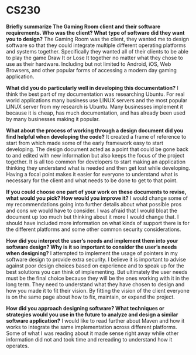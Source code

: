 # CS230


**Briefly summarize The Gaming Room client and their software requirements. Who was the client? What type of software did they want you to design?**
The Gaming Room was the client, they wanted me to design software so that they could integrate multiple different operating platforms and systems together. Specifically they wanted all of their clients to be able to play the game Draw It or Lose It together no matter what they chose to use as their hardware. Including but not limited to Android, iOS, Web Browsers, and other popular forms of accessing a modern day gaming application.

**What did you do particularly well in developing this documentation?**
I think the best part of my documentation was researching Ubuntu. For real world applications many business use LINUX servers and the most popular LINUX server from my research is Ubuntu. Many businesses implement it because it is cheap, has much documentation, and has already been used by many businesses making it popular.

**What about the process of working through a design document did you find helpful when developing the code?**
It created a frame of reference to start from which made some of the early framework easy to start developing. The design document acted as a point that could be gone back to and edited with new information but also keeps the focus of the project together. It is all too common for developers to start making an application thinking they understand what is needed and then get lost while developing. Having a focal point makes it easier for everyone to understand what is necessary for the client and what needs to be done to get to that point.

**If you could choose one part of your work on these documents to revise, what would you pick? How would you improve it?**
I would change some of my recommendations going into further details about what possible pros and cons we would have to consider. I was afraid that I would bloat the document up too much but thinking about it more I would change that. I should have included more information on what kinds of support there is for the different platforms and some other common security considerations.

**How did you interpret the user’s needs and implement them into your software design? Why is it so important to consider the user’s needs when designing?**
I attempted to implement the usage of pointers in my software design to provide extra security. I believe it is important to advise against poor design choices based on experience and to speak up for the best solutions you can think of implementing. But ultimately the user needs must be the final choice because they will be the ones working with it in the long term. They need to understand what they have chosen to design and how you made it to fit their vision. By fitting the vision of the client everyone is on the same page about how to fix, maintain, or expand the project.

**How did you approach designing software? What techniques or strategies would you use in the future to analyze and design a similar software application?**
I would like to read further about Maven and how it works to integrate the same implementation across different platforms. Some of what I was reading about it made sense right away while other information did not and took time and rereading to understand how it operates.
